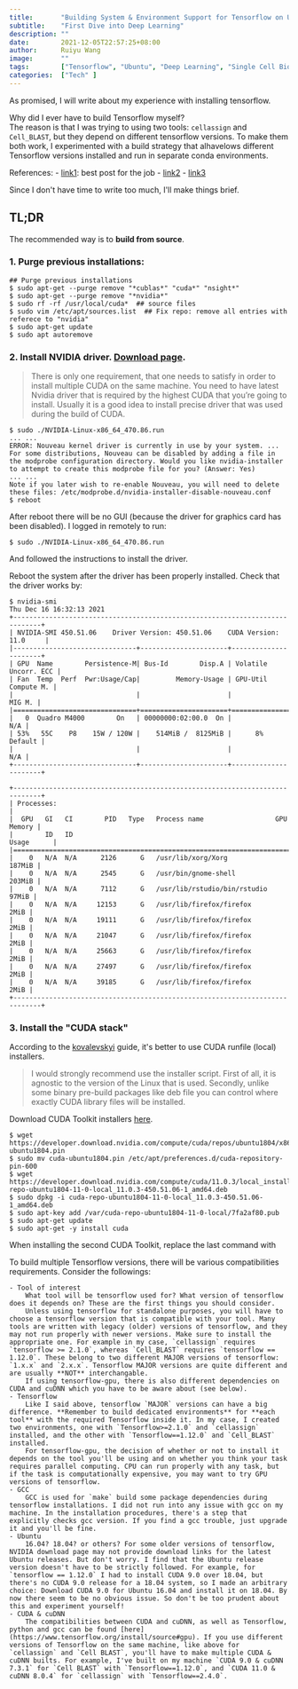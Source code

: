```yaml
---
title:       "Building System & Environment Support for Tensorflow on Ubuntu"
subtitle:    "First Dive into Deep Learning"
description: ""
date:        2021-12-05T22:57:25+08:00
author:      Ruiyu Wang
image:       ""
tags:        ["Tensorflow", "Ubuntu", "Deep Learning", "Single Cell Biology"]
categories:  ["Tech" ]
---
```


As promised, I will write about my experience with installing tensorflow. 

Why did I ever have to build Tensorflow myself?  
The reason is that I was trying to using two tools: `cellassign` and `Cell_BLAST`, but they depend on different tensorflow versions. To make them both work, I experimented with a build strategy that alhavelows different Tensorflow versions installed and run in separate conda environments.

References: 
    - [link1](https://blog.kovalevskyi.com/multiple-version-of-cuda-libraries-on-the-same-machine-b9502d50ae77): best post for the job
    - [link2](https://stackoverflow.com/questions/41330798/install-multiple-versions-of-cuda-and-cudnn)
    - [link3](https://towardsdatascience.com/installing-multiple-cuda-cudnn-versions-in-ubuntu-fcb6aa5194e2) 

Since I don't have time to write too much, I'll make things brief.

## TL;DR

The recommended way is to **build from source**.

### 1. Purge previous installations:
```
## Purge previous installations
$ sudo apt-get --purge remove "*cublas*" "cuda*" "nsight*"
$ sudo apt-get --purge remove "*nvidia*"
$ sudo rf -rf /usr/local/cuda*  ## source files
$ sudo vim /etc/apt/sources.list  ## Fix repo: remove all entries with referece to "nvidia"
$ sudo apt-get update
$ sudo apt autoremove
```

### 2. Install NVIDIA driver. [Download page](https://www.nvidia.com/download/index.aspx?lang=en-us).
>There is only one requirement, that one needs to satisfy in order to install multiple CUDA on the same machine. You need to have latest Nvidia driver that is required by the highest CUDA that you’re going to install. Usually it is a good idea to install precise driver that was used during the build of CUDA.
```
$ sudo ./NVIDIA-Linux-x86_64_470.86.run
... ...
ERROR: Nouveau kernel driver is currently in use by your system. ... For some distributions, Nouveau can be disabled by adding a file in the modprobe configuration directory. Would you like nvidia-installer to attempt to create this modprobe file for you? (Answer: Yes)
... ...
Note if you later wish to re-enable Nouveau, you will need to delete these files: /etc/modprobe.d/nvidia-installer-disable-nouveau.conf
$ reboot
```

After reboot there will be no GUI (because the driver for graphics card has been disabled). I logged in remotely to run:
```
$ sudo ./NVIDIA-Linux-x86_64_470.86.run
```
And followed the instructions to install the driver.

Reboot the system after the driver has been properly installed. Check that the driver works by:
```
$ nvidia-smi
Thu Dec 16 16:32:13 2021       
+-----------------------------------------------------------------------------+
| NVIDIA-SMI 450.51.06    Driver Version: 450.51.06    CUDA Version: 11.0     |
|-------------------------------+----------------------+----------------------+
| GPU  Name        Persistence-M| Bus-Id        Disp.A | Volatile Uncorr. ECC |
| Fan  Temp  Perf  Pwr:Usage/Cap|         Memory-Usage | GPU-Util  Compute M. |
|                               |                      |               MIG M. |
|===============================+======================+======================|
|   0  Quadro M4000        On   | 00000000:02:00.0  On |                  N/A |
| 53%   55C    P8    15W / 120W |    514MiB /  8125MiB |      8%      Default |
|                               |                      |                  N/A |
+-------------------------------+----------------------+----------------------+
                                                                               
+-----------------------------------------------------------------------------+
| Processes:                                                                  |
|  GPU   GI   CI        PID   Type   Process name                  GPU Memory |
|        ID   ID                                                   Usage      |
|=============================================================================|
|    0   N/A  N/A      2126      G   /usr/lib/xorg/Xorg                187MiB |
|    0   N/A  N/A      2545      G   /usr/bin/gnome-shell              203MiB |
|    0   N/A  N/A      7112      G   /usr/lib/rstudio/bin/rstudio       97MiB |
|    0   N/A  N/A     12153      G   /usr/lib/firefox/firefox            2MiB |
|    0   N/A  N/A     19111      G   /usr/lib/firefox/firefox            2MiB |
|    0   N/A  N/A     21047      G   /usr/lib/firefox/firefox            2MiB |
|    0   N/A  N/A     25663      G   /usr/lib/firefox/firefox            2MiB |
|    0   N/A  N/A     27497      G   /usr/lib/firefox/firefox            2MiB |
|    0   N/A  N/A     39185      G   /usr/lib/firefox/firefox            2MiB |
+-----------------------------------------------------------------------------+
```

### 3. Install the "CUDA stack"

According to the [kovalevskyi](https://blog.kovalevskyi.com/multiple-version-of-cuda-libraries-on-the-same-machine-b9502d50ae77) guide, it's better to use CUDA runfile (local) installers.
>I would strongly recommend use the installer script. First of all, it is agnostic to the version of the Linux that is used. Secondly, unlike some binary pre-build packages like deb file you can control where exactly CUDA library files will be installed.

Download CUDA Toolkit installers [here](https://developer.nvidia.com/cuda-toolkit-archive).
```
$ wget https://developer.download.nvidia.com/compute/cuda/repos/ubuntu1804/x86_64/cuda-ubuntu1804.pin
$ sudo mv cuda-ubuntu1804.pin /etc/apt/preferences.d/cuda-repository-pin-600
$ wget https://developer.download.nvidia.com/compute/cuda/11.0.3/local_installers/cuda-repo-ubuntu1804-11-0-local_11.0.3-450.51.06-1_amd64.deb
$ sudo dpkg -i cuda-repo-ubuntu1804-11-0-local_11.0.3-450.51.06-1_amd64.deb
$ sudo apt-key add /var/cuda-repo-ubuntu1804-11-0-local/7fa2af80.pub
$ sudo apt-get update
$ sudo apt-get -y install cuda
```

When installing the second CUDA Toolkit, replace the last command with 




To build multiple Tensorflow versions, there will be various compatibilities requirements. Consider the followings:

    - Tool of interest
        What tool will be tensorflow used for? What version of tensorflow does it depends on? These are the first things you should consider.  
        Unless using tensorflow for standalone purposes, you will have to choose a tensorflow version that is compatible with your tool. Many tools are written with legacy (older) versions of tensorflow, and they may not run properly with newer versions. Make sure to install the appropriate one. For example in my case, `cellassign` requires `tensorflow >= 2.1.0`, whereas `Cell_BLAST` requires `tensorflow == 1.12.0`. These belong to two different MAJOR versions of tensorflow: `1.x.x` and `2.x.x`. Tensorflow MAJOR versions are quite different and are usually **NOT** interchangable.  
        If using tensorflow-gpu, there is also different dependencies on CUDA and cuDNN which you have to be aware about (see below).
    - Tensorflow
        Like I said above, tensorflow `MAJOR` versions can have a big difference. **Remember to build dedicated environments** for **each tool** with the required Tensorflow inside it. In my case, I created two environments, one with `Tensorflow>=2.1.0` and `cellassign` installed, and the other with `Tensorflow==1.12.0` and `Cell_BLAST` installed.  
        For tensorflow-gpu, the decision of whether or not to install it depends on the tool you'll be using and on whether you think your task requires parallel computing. CPU can run properly with any task, but if the task is computationally expensive, you may want to try GPU versions of tensorflow.
    - GCC
        GCC is used for `make` build some package dependencies during tensorflow installations. I did not run into any issue with gcc on my machine. In the installation procedures, there's a step that explicitly checks gcc version. If you find a gcc trouble, just upgrade it and you'll be fine.
    - Ubuntu
        16.04? 18.04? or others? For some older versions of tensorflow, NVIDIA download page may not provide download links for the latest Ubuntu releases. But don't worry. I find that the Ubuntu release version doesn't have to be strictly followed. For example, for `tensorflow == 1.12.0` I had to install CUDA 9.0 over 18.04, but there's no CUDA 9.0 release for a 18.04 system, so I made an arbitrary choice: Download CUDA 9.0 for Ubuntu 16.04 and install it on 18.04. By now there seem to be no obvious issue. So don't be too prudent about this and experiment yourself!
    - CUDA & cuDNN
        The compatibilities between CUDA and cuDNN, as well as Tensorflow, python and gcc can be found [here](https://www.tensorflow.org/install/source#gpu). If you use different versions of Tensorflow on the same machine, like above for `cellassign` and `Cell BLAST`, you'll have to make multiple CUDA & cuDNN builts. For example, I've built on my machine `CUDA 9.0 & cuDNN 7.3.1` for `Cell BLAST` with `Tensorflow==1.12.0`, and `CUDA 11.0 & cuDNN 8.0.4` for `cellassign` with `Tensorflow==2.4.0`.

